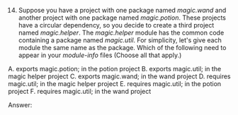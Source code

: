 14. Suppose you have a project with one package named *magic.wand* and another project with one package named
    *magic.potion*. These projects have a circular dependency, so you decide to create a third project named 
    *magic.helper*. The *magic.helper* module has the common code containing a package named *magic.util*. For simplicity, let's give 
    each module the same name as the package. Which of the following need to appear in your *module-info* files
    (Choose all that apply.)

A. exports magic.potion; in the potion project
B. exports magic.util; in the magic helper project
C. exports magic.wand; in the wand project
D. requires magic.util; in the magic helper project
E. requires magic.util; in the potion project
F. requires magic.util; in the wand project


Answer: